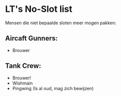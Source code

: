 # LT's No-Slot list
Mensen die niet bepaalde sloten meer mogen pakken:


## Aircaft Gunners:
- Brouwer


## Tank Crew:
- Brouwer!
- Wishmain
- Pingwing (Is al oud, mag zich bewijzen)
